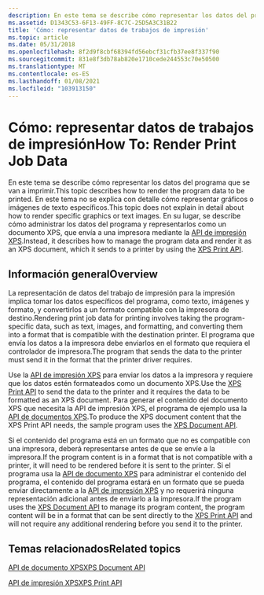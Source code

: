 ```yaml
---
description: En este tema se describe cómo representar los datos del programa que se van a imprimir.
ms.assetid: D1343C53-6F13-49FF-8C7C-25D5A3C31B22
title: 'Cómo: representar datos de trabajos de impresión'
ms.topic: article
ms.date: 05/31/2018
ms.openlocfilehash: 8f2d9f8cbf68394fd56ebcf31cfb37ee8f337f90
ms.sourcegitcommit: 831e8f3db78ab820e1710cede244553c70e50500
ms.translationtype: MT
ms.contentlocale: es-ES
ms.lasthandoff: 01/08/2021
ms.locfileid: "103913150"
---
```

# <a name="how-to-render-print-job-data"></a><span data-ttu-id="26b34-103">Cómo: representar datos de trabajos de impresión</span><span class="sxs-lookup"><span data-stu-id="26b34-103">How To: Render Print Job Data</span></span>

<span data-ttu-id="26b34-104">En este tema se describe cómo representar los datos del programa que se van a imprimir.</span><span class="sxs-lookup"><span data-stu-id="26b34-104">This topic describes how to render the program data to be printed.</span></span> <span data-ttu-id="26b34-105">En este tema no se explica con detalle cómo representar gráficos o imágenes de texto específicos.</span><span class="sxs-lookup"><span data-stu-id="26b34-105">This topic does not explain in detail about how to render specific graphics or text images.</span></span> <span data-ttu-id="26b34-106">En su lugar, se describe cómo administrar los datos del programa y representarlos como un documento XPS, que envía a una impresora mediante la [API de impresión XPS](xps-printing.md).</span><span class="sxs-lookup"><span data-stu-id="26b34-106">Instead, it describes how to manage the program data and render it as an XPS document, which it sends to a printer by using the [XPS Print API](xps-printing.md).</span></span>

## <a name="overview"></a><span data-ttu-id="26b34-107">Información general</span><span class="sxs-lookup"><span data-stu-id="26b34-107">Overview</span></span>

<span data-ttu-id="26b34-108">La representación de datos del trabajo de impresión para la impresión implica tomar los datos específicos del programa, como texto, imágenes y formato, y convertirlos a un formato compatible con la impresora de destino.</span><span class="sxs-lookup"><span data-stu-id="26b34-108">Rendering print job data for printing involves taking the program-specific data, such as text, images, and formatting, and converting them into a format that is compatible with the destination printer.</span></span> <span data-ttu-id="26b34-109">El programa que envía los datos a la impresora debe enviarlos en el formato que requiera el controlador de impresora.</span><span class="sxs-lookup"><span data-stu-id="26b34-109">The program that sends the data to the printer must send it in the format that the printer driver requires.</span></span>

<span data-ttu-id="26b34-110">Use la [API de impresión XPS](xps-printing.md) para enviar los datos a la impresora y requiere que los datos estén formateados como un documento XPS.</span><span class="sxs-lookup"><span data-stu-id="26b34-110">Use the [XPS Print API](xps-printing.md) to send the data to the printer and it requires the data to be formatted as an XPS document.</span></span> <span data-ttu-id="26b34-111">Para generar el contenido del documento XPS que necesita la API de impresión XPS, el programa de ejemplo usa la [API de documentos XPS](/previous-versions/windows/desktop/dd316976(v=vs.85)).</span><span class="sxs-lookup"><span data-stu-id="26b34-111">To produce the XPS document content that the XPS Print API needs, the sample program uses the [XPS Document API](/previous-versions/windows/desktop/dd316976(v=vs.85)).</span></span>

<span data-ttu-id="26b34-112">Si el contenido del programa está en un formato que no es compatible con una impresora, deberá representarse antes de que se envíe a la impresora.</span><span class="sxs-lookup"><span data-stu-id="26b34-112">If the program content is in a format that is not compatible with a printer, it will need to be rendered before it is sent to the printer.</span></span> <span data-ttu-id="26b34-113">Si el programa usa la [API de documento XPS](/previous-versions/windows/desktop/dd316976(v=vs.85)) para administrar el contenido del programa, el contenido del programa estará en un formato que se pueda enviar directamente a la [API de impresión XPS](xps-printing.md) y no requerirá ninguna representación adicional antes de enviarlo a la impresora.</span><span class="sxs-lookup"><span data-stu-id="26b34-113">If the program uses the [XPS Document API](/previous-versions/windows/desktop/dd316976(v=vs.85)) to manage its program content, the program content will be in a format that can be sent directly to the [XPS Print API](xps-printing.md) and will not require any additional rendering before you send it to the printer.</span></span>

## <a name="related-topics"></a><span data-ttu-id="26b34-114">Temas relacionados</span><span class="sxs-lookup"><span data-stu-id="26b34-114">Related topics</span></span>

<dl> <dt>

<span data-ttu-id="26b34-115">[API de documento XPS](/previous-versions/windows/desktop/dd316976(v=vs.85))</span><span class="sxs-lookup"><span data-stu-id="26b34-115">[XPS Document API](/previous-versions/windows/desktop/dd316976(v=vs.85))</span></span>
</dt> <dt>

[<span data-ttu-id="26b34-116">API de impresión XPS</span><span class="sxs-lookup"><span data-stu-id="26b34-116">XPS Print API</span></span>](xps-printing.md)
</dt> </dl>

 

 
